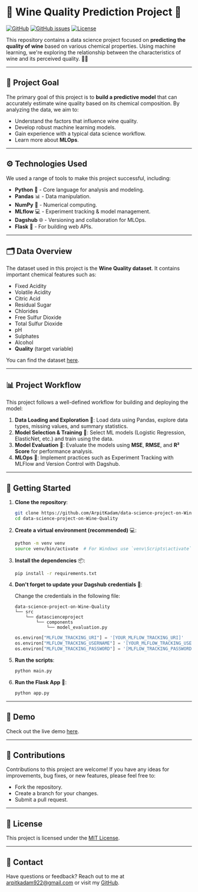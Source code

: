 # 🍷 **Wine Quality Prediction Project** 🍷

[![GitHub](https://img.shields.io/github/stars/ArpitKadam/data-science-project-on-Wine-Quality?style=social)](https://github.com/ArpitKadam/data-science-project-on-Wine-Quality)
[![GitHub issues](https://img.shields.io/github/issues/ArpitKadam/data-science-project-on-Wine-Quality)](https://github.com/ArpitKadam/data-science-project-on-Wine-Quality/issues)
[![License](https://img.shields.io/github/license/ArpitKadam/data-science-project-on-Wine-Quality)](https://github.com/ArpitKadam/data-science-project-on-Wine-Quality/blob/main/LICENSE)

This repository contains a data science project focused on **predicting the quality of wine** based on various chemical properties. Using machine learning, we're exploring the relationship between the characteristics of wine and its perceived quality. 🍇🍷

---

## 🎯 **Project Goal**

The primary goal of this project is to **build a predictive model** that can accurately estimate wine quality based on its chemical composition. By analyzing the data, we aim to:

- Understand the factors that influence wine quality.
- Develop robust machine learning models.
- Gain experience with a typical data science workflow.
- Learn more about **MLOps**.

---

## ⚙️ **Technologies Used**

We used a range of tools to make this project successful, including:

- **Python** 🐍 - Core language for analysis and modeling.
- **Pandas** 📊 - Data manipulation.
- **NumPy** 🔢 - Numerical computing.
- **MLflow** 💻 - Experiment tracking & model management.
- **Dagshub** 🌐 - Versioning and collaboration for MLOps.
- **Flask** 🍂 - For building web APIs.

---

## 🗂️ **Data Overview**

The dataset used in this project is the **Wine Quality dataset**. It contains important chemical features such as:

- Fixed Acidity
- Volatile Acidity
- Citric Acid
- Residual Sugar
- Chlorides
- Free Sulfur Dioxide
- Total Sulfur Dioxide
- pH
- Sulphates
- Alcohol
- **Quality** (target variable)

You can find the dataset [here](https://github.com/krishnaik06/datasets/raw/refs/heads/main/winequality-data.zip).

---

## 📊 **Project Workflow**

This project follows a well-defined workflow for building and deploying the model:

1. **Data Loading and Exploration** 🧐: Load data using Pandas, explore data types, missing values, and summary statistics.
2. **Model Selection & Training** 🤖: Select ML models (Logistic Regression, ElasticNet, etc.) and train using the data.
3. **Model Evaluation** 🏅: Evaluate the models using **MSE**, **RMSE**, and **R² Score** for performance analysis.
4. **MLOps** 🚀: Implement practices such as Experiment Tracking with MLFlow and Version Control with Dagshub.

---

## 🚀 **Getting Started**

1. **Clone the repository**:

    ```bash
    git clone https://github.com/ArpitKadam/data-science-project-on-Wine-Quality.git
    cd data-science-project-on-Wine-Quality
    ```

2. **Create a virtual environment (recommended)** 💻:

    ```bash
    python -m venv venv
    source venv/bin/activate  # For Windows use `venv\Scripts\activate`
    ```

3. **Install the dependencies** 📦:

    ```bash
    pip install -r requirements.txt
    ```

4. **Don't forget to update your Dagshub credentials** 🔑:

    Change the credentials in the following file:

    ```
    data-science-project-on-Wine-Quality
    └── src
        └── datascienceproject
            └── components
                └── model_evaluation.py
    ```

    ```python
    os.environ["MLFLOW_TRACKING_URI"] = '[YOUR_MLFLOW_TRACKING_URI]'
    os.environ["MLFLOW_TRACKING_USERNAME"] = '[YOUR_MLFLOW_TRACKING_USERNAME]'
    os.environ["MLFLOW_TRACKING_PASSWORD"] = '[MLFLOW_TRACKING_PASSWORD]'
    ```

5. **Run the scripts**:

    ```bash
    python main.py
    ```

6. **Run the Flask App** 🍂:

    ```bash
    python app.py
    ```

---

## 🎥 **Demo**

Check out the live demo [here](https://data-science-project-7rcg.onrender.com).

---

## 🤝 **Contributions**

Contributions to this project are welcome! If you have any ideas for improvements, bug fixes, or new features, please feel free to:

- Fork the repository.
- Create a branch for your changes.
- Submit a pull request.

---

## 📄 **License**

This project is licensed under the [MIT License](https://github.com/ArpitKadam/data-science-project-on-Wine-Quality/blob/main/LICENSE).

---

## 📧 **Contact**

Have questions or feedback? Reach out to me at [arpitkadam922@gmail.com](mailto:arpitkadam922@gmail.com) or visit my [GitHub](https://github.com/ArpitKadam).

